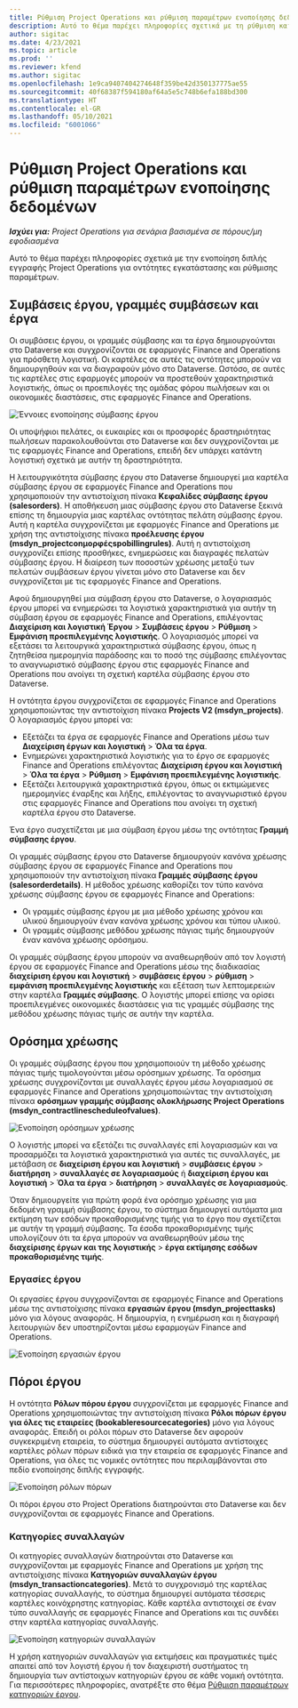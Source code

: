 ```yaml
---
title: Ρύθμιση Project Operations και ρύθμιση παραμέτρων ενοποίησης δεδομένων
description: Αυτό το θέμα παρέχει πληροφορίες σχετικά με τη ρύθμιση και τη ρύθμιση παραμέτρων αντιστοιχίσεων διπλής εγγραφής Project Operations.
author: sigitac
ms.date: 4/23/2021
ms.topic: article
ms.prod: ''
ms.reviewer: kfend
ms.author: sigitac
ms.openlocfilehash: 1e9ca9407404274648f359be42d350137775ae55
ms.sourcegitcommit: 40f68387f594180af64a5e5c748b6efa188bd300
ms.translationtype: HT
ms.contentlocale: el-GR
ms.lasthandoff: 05/10/2021
ms.locfileid: "6001066"
---
```

# <a name="project-operations-setup-and-configuration-data-integration"></a>Ρύθμιση Project Operations και ρύθμιση παραμέτρων ενοποίησης δεδομένων

_**Ισχύει για:** Project Operations για σενάρια βασισμένα σε πόρους/μη εφοδιασμένα_

Αυτό το θέμα παρέχει πληροφορίες σχετικά με την ενοποίηση διπλής εγγραφής Project Operations για οντότητες εγκατάστασης και ρύθμισης παραμέτρων.

## <a name="project-contracts-contract-lines-and-projects"></a>Συμβάσεις έργου, γραμμές συμβάσεων και έργα

Οι συμβάσεις έργου, οι γραμμές σύμβασης και τα έργα δημιουργούνται στο Dataverse και συγχρονίζονται σε εφαρμογές Finance and Operations για πρόσθετη λογιστική. Οι καρτέλες σε αυτές τις οντότητες μπορούν να δημιουργηθούν και να διαγραφούν μόνο στο Dataverse. Ωστόσο, σε αυτές τις καρτέλες στις εφαρμογές μπορούν να προστεθούν χαρακτηριστικά λογιστικής, όπως οι προεπιλογές της ομάδας φόρου πωλήσεων και οι οικονομικές διαστάσεις, στις εφαρμογές Finance and Operations.

  ![Έννοιες ενοποίησης σύμβασης έργου](./media/1ProjectContract.jpg)

Οι υποψήφιοι πελάτες, οι ευκαιρίες και οι προσφορές δραστηριότητας πωλήσεων παρακολουθούνται στο Dataverse και δεν συγχρονίζονται με τις εφαρμογές Finance and Operations, επειδή δεν υπάρχει κατάντη λογιστική σχετικά με αυτήν τη δραστηριότητα.

Η λειτουργικότητα σύμβασης έργου στο Dataverse δημιουργεί μια καρτέλα σύμβασης έργου σε εφαρμογές Finance and Operations που χρησιμοποιούν την αντιστοίχιση πίνακα **Κεφαλίδες σύμβασης έργου (salesorders)**. Η αποθήκευση μιας σύμβασης έργου στο Dataverse ξεκινά επίσης τη δημιουργία μιας καρτέλας οντότητας πελάτη σύμβασης έργου. Αυτή η καρτέλα συγχρονίζεται με εφαρμογές Finance and Operations με χρήση της αντιστοίχισης πίνακα **προέλευσης έργου (msdyn\_projectconμορφέςspοbillingrules)**. Αυτή η αντιστοίχιση συγχρονίζει επίσης προσθήκες, ενημερώσεις και διαγραφές πελατών σύμβασης έργου. Η διαίρεση των ποσοστών χρέωσης μεταξύ των πελατών συμβάσεων έργου γίνεται μόνο στο Dataverse και δεν συγχρονίζεται με τις εφαρμογές Finance and Operations.

Αφού δημιουργηθεί μια σύμβαση έργου στο Dataverse, ο λογαριασμός έργου μπορεί να ενημερώσει τα λογιστικά χαρακτηριστικά για αυτήν τη σύμβαση έργου σε εφαρμογές Finance and Operations, επιλέγοντας **Διαχείριση και λογιστική Έργου** > **Συμβάσεις έργου** > **Ρύθμιση** > **Εμφάνιση προεπιλεγμένης λογιστικής**. Ο λογαριασμός μπορεί να εξετάσει τα λειτουργικά χαρακτηριστικά σύμβασης έργου, όπως η ζητηθείσα ημερομηνία παράδοσης και το ποσό της σύμβασης επιλέγοντας το αναγνωριστικό σύμβασης έργου στις εφαρμογές Finance and Operations που ανοίγει τη σχετική καρτέλα σύμβασης έργου στο Dataverse.

Η οντότητα έργου συγχρονίζεται σε εφαρμογές Finance and Operations χρησιμοποιώντας την αντιστοίχιση πίνακα **Projects V2 (msdyn\_projects)**. Ο λογαριασμός έργου μπορεί να:

  - Εξετάζει τα έργα σε εφαρμογές Finance and Operations μέσω των **Διαχείριση έργων και λογιστική**  > **Όλα τα έργα**. 
  - Ενημερώνει χαρακτηριστικά λογιστικής για το έργο σε εφαρμογές Finance and Operations επιλέγοντας **Διαχείριση έργου και λογιστική** >  **Όλα τα έργα** > **Ρύθμιση** > **Εμφάνιση προεπιλεγμένης λογιστικής**.  
  - Εξετάζει λειτουργικά χαρακτηριστικά έργου, όπως οι εκτιμώμενες ημερομηνίες έναρξης και λήξης, επιλέγοντας το αναγνωριστικό έργου στις εφαρμογές Finance and Operations που ανοίγει τη σχετική καρτέλα έργου στο Dataverse.

Ένα έργο συσχετίζεται με μια σύμβαση έργου μέσω της οντότητας **Γραμμή σύμβασης έργου**.

Οι γραμμές σύμβασης έργου στο Dataverse δημιουργούν κανόνα χρέωσης σύμβασης έργου σε εφαρμογές Finance and Operations που χρησιμοποιούν την αντιστοίχιση πίνακα **Γραμμές σύμβασης έργου (salesorderdetails)**. Η μέθοδος χρέωσης καθορίζει τον τύπο κανόνα χρέωσης σύμβασης έργου σε εφαρμογές Finance and Operations:

  - Οι γραμμές σύμβασης έργου με μια μέθοδο χρέωσης χρόνου και υλικού δημιουργούν έναν κανόνα χρέωσης χρόνου και τύπου υλικού.
  - Οι γραμμές σύμβασης μεθόδου χρέωσης πάγιας τιμής δημιουργούν έναν κανόνα χρέωσης ορόσημου.

Οι γραμμές σύμβασης έργου μπορούν να αναθεωρηθούν από τον λογιστή έργου σε εφαρμογές Finance and Operations μέσω της διαδικασίας **διαχείριση έργου και λογιστική** > **συμβάσεις έργου** > **ρύθμιση** > **εμφάνιση προεπιλεγμένης λογιστικής** και εξέταση των λεπτομερειών στην καρτέλα **Γραμμές σύμβασης**. Ο λογιστής μπορεί επίσης να ορίσει προεπιλεγμένες οικονομικές διαστάσεις για τις γραμμές σύμβασης της μεθόδου χρέωσης πάγιας τιμής σε αυτήν την καρτέλα.

## <a name="billing-milestones"></a>Ορόσημα χρέωσης

Οι γραμμές σύμβασης έργου που χρησιμοποιούν τη μέθοδο χρέωσης πάγιας τιμής τιμολογούνται μέσω ορόσημων χρέωσης. Τα ορόσημα χρέωσης συγχρονίζονται με συναλλαγές έργου μέσω λογαριασμού σε εφαρμογές Finance and Operations χρησιμοποιώντας την αντιστοίχιση πίνακα **ορόσημων γραμμής σύμβασης ολοκλήρωσης Project Operations (msdyn\_contractlinescheduleofvalues)**.

  ![Ενοποίηση ορόσημων χρέωσης](./media/2Milestones.jpg)

Ο λογιστής μπορεί να εξετάζει τις συναλλαγές επί λογαριασμών και να προσαρμόζει τα λογιστικά χαρακτηριστικά για αυτές τις συναλλαγές, με μετάβαση σε **διαχείριση έργου και λογιστική** > **συμβάσεις έργου** > **διατήρηση** > **συναλλαγές σε λογαριασμούς** ή **διαχείριση έργου και λογιστική** > **Όλα τα έργα** > **διατήρηση** > **συναλλαγές σε λογαριασμούς**.

Όταν δημιουργείτε για πρώτη φορά ένα ορόσημο χρέωσης για μια δεδομένη γραμμή σύμβασης έργου, το σύστημα δημιουργεί αυτόματα μια εκτίμηση των εσόδων προκαθορισμένης τιμής για το έργο που σχετίζεται με αυτήν τη γραμμή σύμβασης. Τα έσοδα προκαθορισμένης τιμής υπολογίζουν ότι τα έργα μπορούν να αναθεωρηθούν μέσω της **διαχείρισης έργων και της λογιστικής** > **έργα εκτίμησης εσόδων προκαθορισμένης τιμής**.

### <a name="project-tasks"></a>Εργασίες έργου

Οι εργασίες έργου συγχρονίζονται σε εφαρμογές Finance and Operations μέσω της αντιστοίχισης πίνακα **εργασιών έργου (msdyn\_projecttasks)** μόνο για λόγους αναφοράς. Η δημιουργία, η ενημέρωση και η διαγραφή λειτουργιών δεν υποστηρίζονται μέσω εφαρμογών Finance and Operations.

  ![Ενοποίηση εργασιών έργου](./media/3Tasks.jpg)

## <a name="project-resources"></a>Πόροι έργου

Η οντότητα **Ρόλων πόρου έργου** συγχρονίζεται με εφαρμογές Finance and Operations χρησιμοποιώντας την αντιστοίχιση πίνακα **Ρόλοι πόρων έργου για όλες τις εταιρείες (bookableresourcecategories)** μόνο για λόγους αναφοράς. Επειδή οι ρόλοι πόρων στο Dataverse δεν αφορούν συγκεκριμένη εταιρεία, το σύστημα δημιουργεί αυτόματα αντίστοιχες καρτέλες ρόλων πόρων ειδικά για την εταιρεία σε εφαρμογές Finance and Operations, για όλες τις νομικές οντότητες που περιλαμβάνονται στο πεδίο ενοποίησης διπλής εγγραφής.

![Ενοποίηση ρόλων πόρων](./media/5Resources.jpg)

Οι πόροι έργου στο Project Operations διατηρούνται στο Dataverse και δεν συγχρονίζονται σε εφαρμογές Finance and Operations.

### <a name="transaction-categories"></a>Κατηγορίες συναλλαγών

Οι κατηγορίες συναλλαγών διατηρούνται στο Dataverse και συγχρονίζονται με εφαρμογές Finance and Operations με χρήση της αντιστοίχισης πίνακα **Κατηγοριών συναλλαγών έργου (msdyn\_transactioncategories)**. Μετά το συγχρονισμό της καρτέλας κατηγορίας συναλλαγής, το σύστημα δημιουργεί αυτόματα τέσσερις καρτέλες κοινόχρηστης κατηγορίας. Κάθε καρτέλα αντιστοιχεί σε έναν τύπο συναλλαγής σε εφαρμογές Finance and Operations και τις συνδέει στην καρτέλα κατηγορίας συναλλαγής.

![Ενοποίηση κατηγοριών συναλλαγών](./media/4TransactionCategories.jpg)

Η χρήση κατηγοριών συναλλαγών για εκτιμήσεις και πραγματικές τιμές απαιτεί από τον λογιστή έργου ή τον διαχειριστή συστήματος τη δημιουργία των αντίστοιχων κατηγοριών έργου σε κάθε νομική οντότητα. Για περισσότερες πληροφορίες, ανατρέξτε στο θέμα [Ρύθμιση παραμέτρων κατηγοριών έργου](../project-accounting/configure-project-categories.md).
